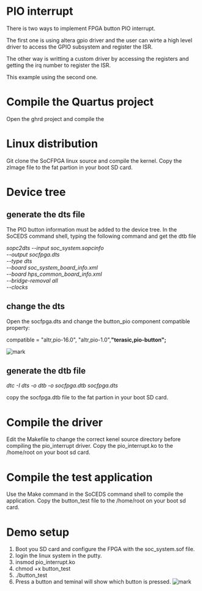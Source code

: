 # PIO interrupt
There is two ways to implement FPGA button PIO  interrupt.

The first one is using altera gpio driver and the user can wirte a high level driver to access the GPIO subsystem and register the ISR. 

The other way is writting a custom driver by accessing the registers and getting the irq number to register the ISR.

This example using the second one.

# Compile the Quartus project
Open the ghrd project and compile the 

# Linux distribution
Git clone the SoCFPGA linux source and compile the kernel. Copy the zImage file  to the fat partion in your boot SD card.

# Device tree

## generate the dts file
The PIO button information must be added to the device tree. In the SoCEDS command shell, typing the following command and get the dtb file

*sopc2dts --input soc_system.sopcinfo\
  --output socfpga.dts\
  --type dts\
  --board soc_system_board_info.xml\
  --board hps_common_board_info.xml\
  --bridge-removal all\
  --clocks*

## change the dts 
Open the socfpga.dts and change the button_pio component compatible property:

compatible = "altr,pio-16.0", "altr,pio-1.0",**"terasic,pio-button";**

![mark](http://ogtvbbrfk.bkt.clouddn.com/blog/20170207/153604729.png)

## generate the dtb file

*dtc -I dts -o dtb -o socfpga.dtb socfpga.dts*

copy the socfpga.dtb file to the fat partion in your boot SD card.

# Compile the driver 
Edit the Makefile to change the correct kenel source directory before compiling the pio_interrupt driver. Copy the pio_interrupt.ko to the /home/root on your boot sd card.

# Compile the test application
Use the Make command in the SoCEDS command shell to compile the application. Copy the button_test file to the  /home/root  on your boot sd card.

# Demo setup
1. Boot you SD card and configure the FPGA with the soc_system.sof file.
2. login the linux system in the putty.
3. insmod pio_interrupt.ko
4. chmod +x button_test
5. ./button_test
6. Press a button and teminal will show which button is pressed.
![mark](http://ogtvbbrfk.bkt.clouddn.com/blog/20170207/154207705.png)